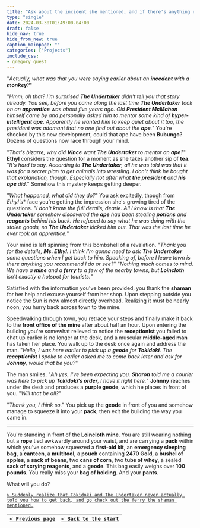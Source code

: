 ```yaml
---
title: "Ask about the incident she mentioned, and if there's anything else I should check out while I'm in town, then quickly make my way back to the mine."
type: "single"
date: 2024-03-30T01:49:00-04:00
draft: false
hide_nav: true
hide_from_new: true
caption_mainpage: ""
categories: ["Projects"]
include_css:
- gregory_quest
---
```


"*Actually, what was that you were saying earlier about an **incedent** with a **monkey**?*" 

"*Hmm, oh that? I'm surprised **The Undertaker** didn't tell you that story already. You see, before you came along the last time **The Undertaker** took on an **apprentice** was about five years ago. Old **President McMahon** himself came by and personally asked him to mentor some kind of **hyper-intelligent ape**. Apparently he wanted him to keep quiet about it too, the president was adamant that no one find out about the **ape**.*" You're shocked by this new development, could that ape have been **Bubungo**? Dozens of questions now race through your mind. 

"*That's bizarre, why did **Vince** want **The Undertaker** to mentor an **ape**?*" **Ethyl** considers the question for a moment as she takes another sip of **tea**. "*It's hard to say. According to **The Undertaker**, all he was told was that it was for a secret plan to get animals into wrestling. I don't think he bought that explanation, though. Especially not after what **the president** and **his ape** did.*" Somehow this mystery keeps getting deeper.

"*What happened, what did they do?*" You ask excitedly, though from *Ethyl's** face you're getting the impression she's growing tired of the questions. "*I don't know the full details, dearie. All I know is that **The Undertaker** somehow discovered the **ape** had been stealing **potions** and **reagents** behind his back. He refused to say what he was doing with the stolen goods, so **The Undertaker** kicked him out. That was the last time he ever took an apprentice.*"

Your mind is left spinning from this bombshell of a revalation. "*Thank you for the details, **Ms. Ethyl**. I think I'm gonna need to ask **The Undertaker** some questions when I get back to him. Speaking of, before I leave town is there anything you recommend I do or see?*" "*Nothing much comes to mind. We have a **mine** and a **ferry** to a few of the nearby towns, but **Loincloth** isn't exactly a hotspot for tourists.*"

Satisfied with the information you've been provided, you thank the **shaman** for her help and excuse yourself from her shop. Upon stepping outside you notice the Sun is now almost directly overhead. Realizing it must be nearly noon, you hurry back across town to the mine.

Speedwalking through town, you retrace your steps and finally make it back to the **front office of the mine** after about half an hour. Upon entering the building you're somewhat relieved to notice the **receptionist** you failed to chat up earlier is no longer at the desk, and a muscular **middle-aged man** has taken her place. You walk up to the desk once again and address the man. "*Hello, I was here earlier to pick up a **geode** for **Tokidoki**. The **receptionist** I spoke to earlier asked me to come back later and ask for **Johnny**, would that be you?*"

The man smiles, "*Ah yes, I've been expecting you. **Sharon** told me a courier was here to pick up **Tokidoki's order**, I have it right here.*" **Johnny** reaches under the desk and produces a **purple geode**, which he places in front of you. "*Will that be all?*"

"*Thank you, I think so.*" You pick up the **geode** in front of you and somehow manage to squeeze it into your **pack**, then exit the building the way you came in.

----

You're standing in front of the **Loincloth mine**. You are still wearing nothing but a **rope** tied awkwardly around your waist, and are carrying a **pack** within which you've somehow squeezed a **first-aid kit**, an **emergency sleeping bag**, a **canteen**, a **multitool**, a **pouch** containing **2470 Gold**, a **bushel of apples**, a **sack of beans**, two **cans of corn**, two **tubs of whey**, a sealed **sack of scrying reagents**, and a **geode**. This bag easily weighs over **100 pounds**. You really miss your **bag of holding**. And your **pants**.

What will you do? 

[``> Suddenly realize that Tokidoki and The Undertaker never actually told you how to get back, and go check out the ferry the shaman mentioned.``](../86)

|[``< Previous page``](../84)|[``< Back to the start``](../)|
|---|---|